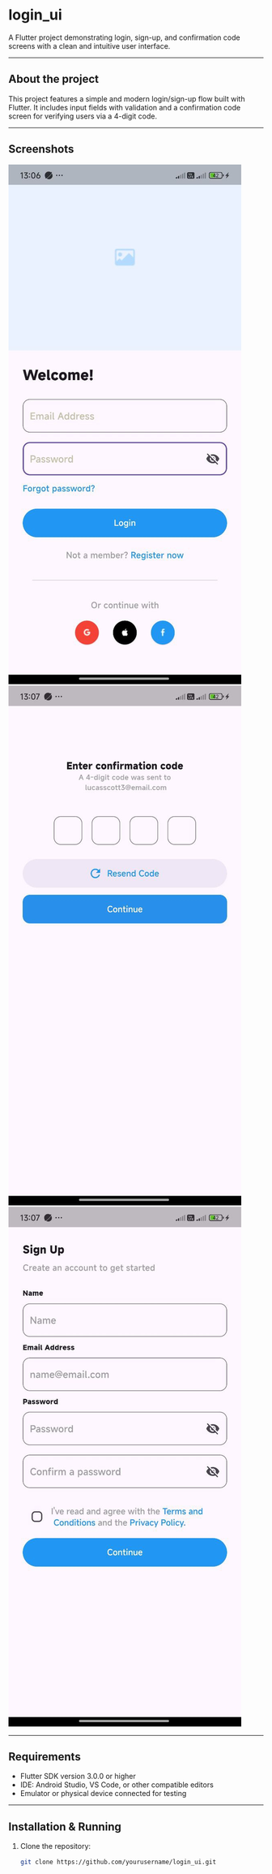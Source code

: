# login_ui

A Flutter project demonstrating login, sign-up, and confirmation code screens with a clean and intuitive user interface.

---

## About the project

This project features a simple and modern login/sign-up flow built with Flutter. It includes input fields with validation and a confirmation code screen for verifying users via a 4-digit code.

---

## Screenshots

![Login Screen](screenshots/login_screen.jpg)  
![Confirmation Code Screen](screenshots/confirmation_code.jpg)
![Sign Up Screen](screenshots/sign_up_screen.jpg)

---

## Requirements

- Flutter SDK version 3.0.0 or higher
- IDE: Android Studio, VS Code, or other compatible editors
- Emulator or physical device connected for testing

---

## Installation & Running

1. Clone the repository:

   ```bash
   git clone https://github.com/yourusername/login_ui.git

   ```
